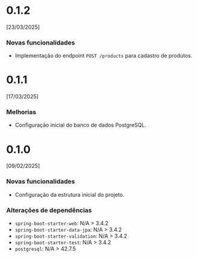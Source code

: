 # 0.1.2
[23/03/2025]

### Novas funcionalidades
* Implementação do endpoint `POST /products` para cadastro de produtos.

# 0.1.1
[17/03/2025]

### Melhorias
* Configuração inicial do banco de dados PostgreSQL.

# 0.1.0
[09/02/2025]

### Novas funcionalidades
* Configuração da estrutura inicial do projeto.

### Alterações de dependências
* `spring-boot-starter-web`: N/A > 3.4.2
* `spring-boot-starter-data-jpa`: N/A > 3.4.2
* `spring-boot-starter-validation`: N/A > 3.4.2
* `spring-boot-starter-test`: N/A > 3.4.2
* `postgresql`: N/A > 42.7.5


